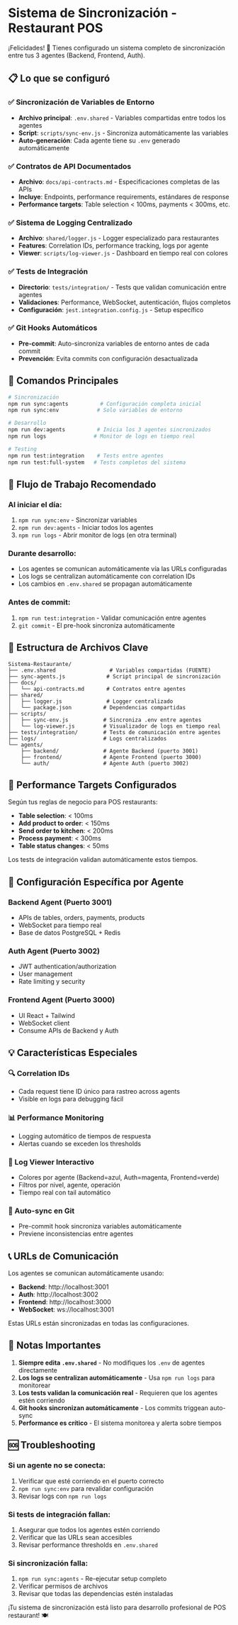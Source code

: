 # Sistema de Sincronización - Restaurant POS

¡Felicidades! 🎉 Tienes configurado un sistema completo de sincronización entre tus 3 agentes (Backend, Frontend, Auth).

## 📋 Lo que se configuró

### ✅ Sincronización de Variables de Entorno
- **Archivo principal**: `.env.shared` - Variables compartidas entre todos los agentes
- **Script**: `scripts/sync-env.js` - Sincroniza automáticamente las variables
- **Auto-generación**: Cada agente tiene su `.env` generado automáticamente

### ✅ Contratos de API Documentados  
- **Archivo**: `docs/api-contracts.md` - Especificaciones completas de las APIs
- **Incluye**: Endpoints, performance requirements, estándares de response
- **Performance targets**: Table selection < 100ms, payments < 300ms, etc.

### ✅ Sistema de Logging Centralizado
- **Archivo**: `shared/logger.js` - Logger especializado para restaurantes
- **Features**: Correlation IDs, performance tracking, logs por agente
- **Viewer**: `scripts/log-viewer.js` - Dashboard en tiempo real con colores

### ✅ Tests de Integración
- **Directorio**: `tests/integration/` - Tests que validan comunicación entre agentes
- **Validaciones**: Performance, WebSocket, autenticación, flujos completos
- **Configuración**: `jest.integration.config.js` - Setup específico

### ✅ Git Hooks Automáticos
- **Pre-commit**: Auto-sincroniza variables de entorno antes de cada commit
- **Prevención**: Evita commits con configuración desactualizada

## 🚀 Comandos Principales

```bash
# Sincronización
npm run sync:agents          # Configuración completa inicial
npm run sync:env            # Solo variables de entorno

# Desarrollo
npm run dev:agents          # Inicia los 3 agentes sincronizados
npm run logs               # Monitor de logs en tiempo real

# Testing
npm run test:integration    # Tests entre agentes
npm run test:full-system   # Tests completos del sistema
```

## 🔄 Flujo de Trabajo Recomendado

### Al iniciar el día:
1. `npm run sync:env` - Sincronizar variables
2. `npm run dev:agents` - Iniciar todos los agentes  
3. `npm run logs` - Abrir monitor de logs (en otra terminal)

### Durante desarrollo:
- Los agentes se comunican automáticamente vía las URLs configuradas
- Los logs se centralizan automáticamente con correlation IDs
- Los cambios en `.env.shared` se propagan automáticamente

### Antes de commit:
1. `npm run test:integration` - Validar comunicación entre agentes
2. `git commit` - El pre-hook sincroniza automáticamente

## 📁 Estructura de Archivos Clave

```
Sistema-Restaurante/
├── .env.shared                 # Variables compartidas (FUENTE)
├── sync-agents.js             # Script principal de sincronización
├── docs/
│   └── api-contracts.md       # Contratos entre agentes
├── shared/
│   ├── logger.js              # Logger centralizado
│   └── package.json          # Dependencias compartidas
├── scripts/
│   ├── sync-env.js           # Sincroniza .env entre agentes
│   └── log-viewer.js         # Visualizador de logs en tiempo real
├── tests/integration/        # Tests de comunicación entre agentes
├── logs/                     # Logs centralizados
└── agents/
    ├── backend/              # Agente Backend (puerto 3001)
    ├── frontend/             # Agente Frontend (puerto 3000)
    └── auth/                 # Agente Auth (puerto 3002)
```

## 🎯 Performance Targets Configurados

Según tus reglas de negocio para POS restaurants:

- **Table selection**: < 100ms
- **Add product to order**: < 150ms  
- **Send order to kitchen**: < 200ms
- **Process payment**: < 300ms
- **Table status changes**: < 50ms

Los tests de integración validan automáticamente estos tiempos.

## 🔧 Configuración Específica por Agente

### Backend Agent (Puerto 3001)
- APIs de tables, orders, payments, products
- WebSocket para tiempo real
- Base de datos PostgreSQL + Redis

### Auth Agent (Puerto 3002)  
- JWT authentication/authorization
- User management
- Rate limiting y security

### Frontend Agent (Puerto 3000)
- UI React + Tailwind
- WebSocket client
- Consume APIs de Backend y Auth

## 💡 Características Especiales

### 🔍 Correlation IDs
- Cada request tiene ID único para rastreo across agents
- Visible en logs para debugging fácil

### 📊 Performance Monitoring  
- Logging automático de tiempos de respuesta
- Alertas cuando se exceden los thresholds

### 🎨 Log Viewer Interactivo
- Colores por agente (Backend=azul, Auth=magenta, Frontend=verde)
- Filtros por nivel, agente, operación
- Tiempo real con tail automático

### 🔄 Auto-sync en Git
- Pre-commit hook sincroniza variables automáticamente
- Previene inconsistencias entre agentes

## 📞 URLs de Comunicación

Los agentes se comunican automáticamente usando:

- **Backend**: http://localhost:3001
- **Auth**: http://localhost:3002  
- **Frontend**: http://localhost:3000
- **WebSocket**: ws://localhost:3001

Estas URLs están sincronizadas en todas las configuraciones.

## 🚨 Notas Importantes

1. **Siempre edita `.env.shared`** - No modifiques los `.env` de agentes directamente
2. **Los logs se centralizan automáticamente** - Usa `npm run logs` para monitorear
3. **Los tests validan la comunicación real** - Requieren que los agentes estén corriendo
4. **Git hooks sincronizan automáticamente** - Los commits triggean auto-sync
5. **Performance es crítico** - El sistema monitorea y alerta sobre tiempos

## 🆘 Troubleshooting

### Si un agente no se conecta:
1. Verificar que esté corriendo en el puerto correcto
2. `npm run sync:env` para revalidar configuración
3. Revisar logs con `npm run logs`

### Si tests de integración fallan:
1. Asegurar que todos los agentes estén corriendo
2. Verificar que las URLs sean accesibles
3. Revisar performance thresholds en `.env.shared`

### Si sincronización falla:
1. `npm run sync:agents` - Re-ejecutar setup completo
2. Verificar permisos de archivos
3. Revisar que todas las dependencias estén instaladas

¡Tu sistema de sincronización está listo para desarrollo profesional de POS restaurant! 🍽️